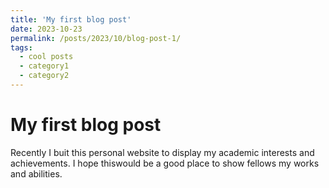 ```yaml
---
title: 'My first blog post'
date: 2023-10-23
permalink: /posts/2023/10/blog-post-1/
tags:
  - cool posts
  - category1
  - category2
---
```


My first blog post
======
Recently I buit this personal website to display my academic interests and achievements. I hope thiswould be a good place to show fellows my works and abilities.
